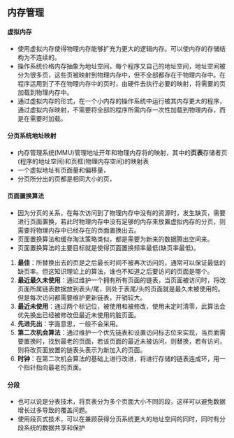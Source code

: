 ## 内存管理

#### 虚拟内存

* 使用虚拟内存使得物理内存能够扩充为更大的逻辑内存。可以使内存的存储结构为不连续的。
* 操作系统价格内存抽象为地址空间，每个程序又自己的地址空间，地址空间被分为很多页，这些页被映射到物理内存中，但不全部都存在于物理内存中。在程序运用到了不在物理内存中的页时，由硬件去执行必要的映射，将需要的页加载到物理内存中。
* 通过虚拟内存的形式，在一个小内存的操作系统中运行被其内存更大的程序，通过虚拟内存映射，不需要将全部的程序所需内存一次性加载到物理内存，而是在需要时加载。

#### 分页系统地址映射

* 内存管理系统(MMU)管理地址开年和物理内存将的映射，其中的**页表**存储者页(程序的地址空间)和页框(物理内存空间)的映射表
* 一个虚拟地址有页面量和偏移量，
* 分页所分出的页都是相同大小的页，

#### 页面置换算法

* 因为分页的关系，在每次访问到了物理内存中没有的资源时，发生缺页，需要进行页面置换，若此时物理内存中没有足够的内存来放置虚拟内存的分页，则需要将物理内存中已经存在的页面置换出去。
* 页面置换算法和缓存淘汰策略类似，都是需要为新来的数据腾出空间来。
* 页面置换算法的主要目标就是使得页面置换频率最低(缺页率最低)。

1. **最佳**：所替换出去的页是之后最长时间不被再次访问的，通常可以保证最低的缺页率。但这知识理论上的算法，谁也不知道之后要访问的页面是哪个。
2. **最近最久未使用**：通过维护一个拥有所有页面的链表，当页面被访问时，将改页面所属链表数据放到表头/尾，则处于表尾/头的页面就是最久未被使用的。但是每次访问都需要维护更新链表，开销较大。
3. **最近未使用**：通过两个标记位，被使用和被修改，使用未定时清零，此算法会优先换出已经被修改但最近未使用的脏页面。
4. **先进先出**：字面意思，一般不会采用。
5. **第二次机会算法**：通过维护一个优先链表和设置访问标志位来实现，当页面需要置换时，找到最老的页面，若该页面的最近未被访问，则替换，若有访问，则将改页面放置的链表头表示为新加入的页面。
6. **时钟**：在第二次机会算法的基础上进行改进，将进行存储的链表连成环，用一个指针指向最老的页面。

#### 分段

* 也可以说是分表技术，将页表分为多个页面大小不同的段，这样可以避免数据增长过多导致的覆盖问题。
* 使用段页式技术，可以在兼顾获得分页系统更大的地址空间的同时，同时有分段系统的数据共享和保护
